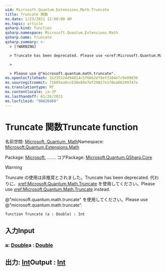```yaml
---
uid: Microsoft.Quantum.Extensions.Math.Truncate
title: Truncate 関数
ms.date: 1/23/2021 12:00:00 AM
ms.topic: article
qsharp.kind: function
qsharp.namespace: Microsoft.Quantum.Extensions.Math
qsharp.name: Truncate
qsharp.summary: >-
  > [!WARNING]

  > Truncate has been deprecated. Please use <xref:Microsoft.Quantum.Math.Truncate> instead.

  >

  > Please use @"microsoft.quantum.math.truncate".
ms.openlocfilehash: 1b235324d94814c5766b2ef9ef3104e7c9a99d3b
ms.sourcegitcommit: 71605ea9cc630e84e7ef29027e1f0ea06299747e
ms.translationtype: MT
ms.contentlocale: ja-JP
ms.lasthandoff: 01/26/2021
ms.locfileid: "98820489"
---
```

# <a name="truncate-function"></a><span data-ttu-id="ed7c4-102">Truncate 関数</span><span class="sxs-lookup"><span data-stu-id="ed7c4-102">Truncate function</span></span>

<span data-ttu-id="ed7c4-103">名前空間: [Microsoft. Quantum. Math](xref:Microsoft.Quantum.Extensions.Math)</span><span class="sxs-lookup"><span data-stu-id="ed7c4-103">Namespace: [Microsoft.Quantum.Extensions.Math](xref:Microsoft.Quantum.Extensions.Math)</span></span>

<span data-ttu-id="ed7c4-104">Package: [Microsoft.](https://nuget.org/packages/Microsoft.Quantum.QSharp.Core) ....... コア</span><span class="sxs-lookup"><span data-stu-id="ed7c4-104">Package: [Microsoft.Quantum.QSharp.Core](https://nuget.org/packages/Microsoft.Quantum.QSharp.Core)</span></span>


> [!WARNING]
> <span data-ttu-id="ed7c4-105">Truncate の使用は非推奨とされました。</span><span class="sxs-lookup"><span data-stu-id="ed7c4-105">Truncate has been deprecated.</span></span> <span data-ttu-id="ed7c4-106">代わりに、<xref:Microsoft.Quantum.Math.Truncate> を使用してください。</span><span class="sxs-lookup"><span data-stu-id="ed7c4-106">Please use <xref:Microsoft.Quantum.Math.Truncate> instead.</span></span>
>
> <span data-ttu-id="ed7c4-107">@"microsoft.quantum.math.truncate" を使用してください。</span><span class="sxs-lookup"><span data-stu-id="ed7c4-107">Please use @"microsoft.quantum.math.truncate".</span></span>



```qsharp
function Truncate (a : Double) : Int
```


## <a name="input"></a><span data-ttu-id="ed7c4-108">入力</span><span class="sxs-lookup"><span data-stu-id="ed7c4-108">Input</span></span>

### <a name="a--double"></a><span data-ttu-id="ed7c4-109">a: [Double](xref:microsoft.quantum.lang-ref.double)</span><span class="sxs-lookup"><span data-stu-id="ed7c4-109">a : [Double](xref:microsoft.quantum.lang-ref.double)</span></span>





## <a name="output--int"></a><span data-ttu-id="ed7c4-110">出力: [Int](xref:microsoft.quantum.lang-ref.int)</span><span class="sxs-lookup"><span data-stu-id="ed7c4-110">Output : [Int](xref:microsoft.quantum.lang-ref.int)</span></span>


